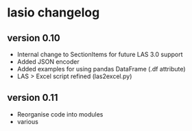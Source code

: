 # lasio changelog

## version 0.10

- Internal change to SectionItems for future LAS 3.0 support
- Added JSON encoder
- Added examples for using pandas DataFrame (.df attribute)
- LAS > Excel script refined (las2excel.py)

## version 0.11

- Reorganise code into modules
- various 
